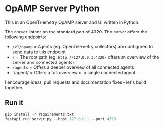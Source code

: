 # OpAMP Server Python

This in an OpenTelemetry OpAMP server and UI written in Python.

The server listens on the standard port of 4320.
The server offers the following endpoints:

* `/v1/opamp` = Agents (eg. OpenTelemetry collectors) are configured to send data to this endpoint
* `/` = The root path (eg. `http://127.0.0.1:4320/` offers an overview of the server and connected agents)
* `/agents` = Offers a deeper overview of all connected agents
* `/agent/<agent-id> = Offers a full overview of a single connected agent

I encourage ideas, pull requests and documentation fixes - let's build together.

## Run it

```py
pip install -r requirements.txt
fastapi run server.py --host 127.0.0.1 --port 4320
```
